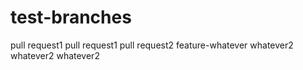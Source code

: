 # test-branches
pull request1
pull request1
pull request2
feature-whatever
whatever2
whatever2
whatever2
